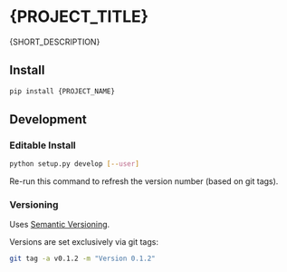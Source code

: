 # {PROJECT_TITLE}
{SHORT_DESCRIPTION}

## Install
```sh
pip install {PROJECT_NAME}
```

## Development
### Editable Install
```sh
python setup.py develop [--user]
```
Re-run this command to refresh the version number (based on git tags).

### Versioning
Uses [Semantic Versioning](https://semver.org/).

Versions are set exclusively via git tags:
```sh
git tag -a v0.1.2 -m "Version 0.1.2"
```
